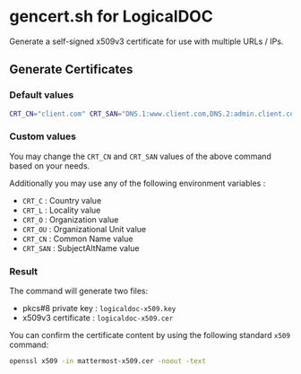 # gencert.sh for LogicalDOC

Generate a self-signed x509v3 certificate for use with multiple URLs / IPs.

## Generate Certificates

### Default values

```bash
CRT_CN="client.com" CRT_SAN="DNS.1:www.client.com,DNS.2:admin.client.com,IP.1:192.168.1.10,IP.2:10.0.0.234" gencert.sh
```

### Custom values

You may change the `CRT_CN` and `CRT_SAN` values of the above command based on your needs.

Additionally you may use any of the following environment variables :
 - `CRT_C` : Country value
 - `CRT_L` : Locality value
 - `CRT_O` : Organization value
 - `CRT_OU` : Organizational Unit value
 - `CRT_CN` : Common Name value
 - `CRT_SAN` : SubjectAltName value

### Result

The command will generate two files:
 - pkcs#8 private key : `logicaldoc-x509.key`
 - x509v3 certificate : `logicaldoc-x509.cer`

You can confirm the certificate content by using the following standard `x509` command:

```bash
openssl x509 -in mattermost-x509.cer -noout -text
```
